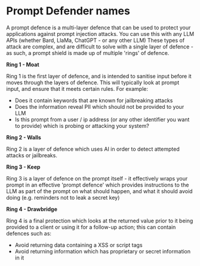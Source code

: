 # Prompt Defender names

A prompt defence is a multi-layer defence that can be used to protect your applications against prompt injection attacks. You can use this with any LLM APIs (whether Bard, LlaMa, ChatGPT - or any other LLM) These types of attack are complex, and are difficult to solve with a single layer of defence - as such, a prompt shield is made up of multiple 'rings' of defence.

**Ring 1 - Moat**

Ring 1 is the first layer of defence, and is intended to sanitise input before it moves through the layers of defence. This will typically look at prompt input, and ensure that it meets certain rules. For example:

- Does it contain keywords that are known for jailbreaking attacks
- Does the information reveal PII which should not be provided to your LLM
- Is this prompt from a user / ip address (or any other identifier you want to provide) which is probing or attacking your system?

**Ring 2 - Walls**

Ring 2 is a layer of defence which uses AI in order to detect attempted attacks or jailbreaks.

**Ring 3 - Keep**

Ring 3 is a layer of defence on the prompt itself - it effectively wraps your prompt in an effective 'prompt defence' which provides instructions to the LLM as part of the prompt on what should happen, and what it should avoid doing (e.g. reminders not to leak a secret key)

**Ring 4 - Drawbridge**

Ring 4 is a final protection which looks at the returned value prior to it being provided to a client or using it for a follow-up action; this can contain defences such as:

- Avoid returning data containing a XSS or script tags
- Avoid returning information which has proprietary or secret information in it
